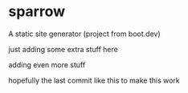 # sparrow
A static site generator (project from boot.dev)

just adding some extra stuff here

adding even more stuff

hopefully the last commit like this to make this work
